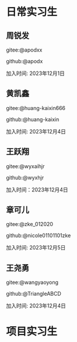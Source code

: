 # 日常实习生

<!-- 日常实习生添加格式:

## 真实姓名1
gitee:@giteeid

github:@githubid

加入时间: xxxx年xx月xx日

-->
## 周锐发
gitee:@apodxx

github:@apodx

加入时间: 2023年12月1日

## 黄凯鑫
gitee:@huang-kaixin666

github:@huang-kaixin

加入时间: 2023年12月4日


## 王跃翔
gitee:@wyxaihjr

github:@wyxhjr

加入时间：2023年12月4日

## 章可儿
gitee:@zke_012020

github:@nicole01101101zke

加入时间: 2023年12月5日

## 王尧勇
gitee:@wangyaoyong

github:@TriangleABCD

加入时间: 2023年12月4日


# 项目实习生

<!-- 项目实习生添加格式:

## 真实姓名2
gitee:@giteeid

github:@githubid

加入时间: xxxx年xx月xx日

项目 issue:

-->

